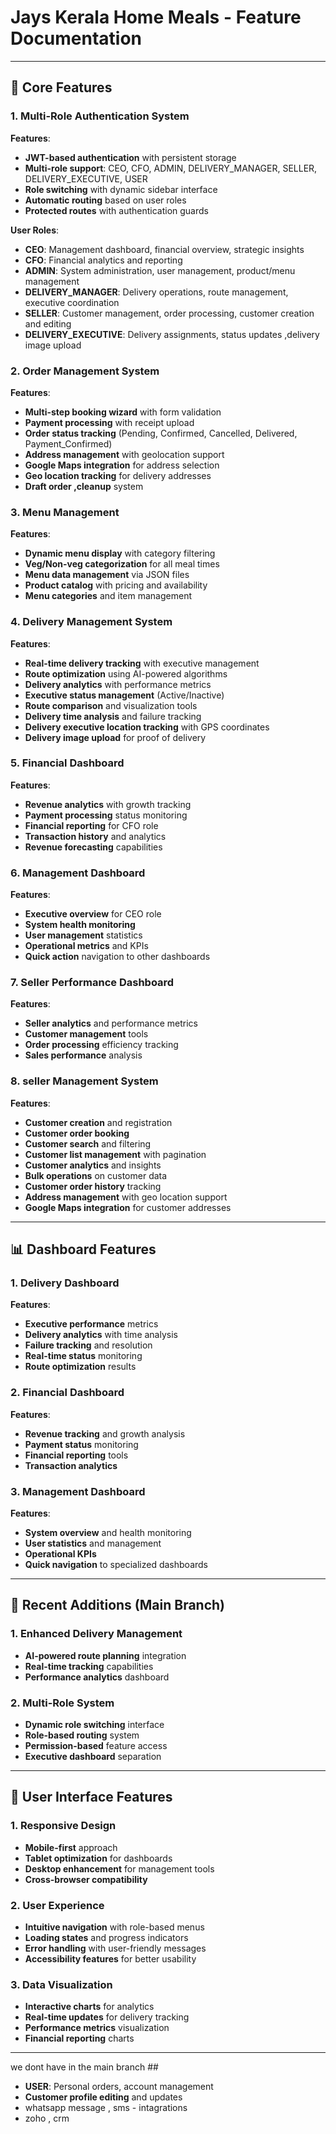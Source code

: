 # Jays Kerala Home Meals - Feature Documentation


---

## 🎯 Core Features

### 1. Multi-Role Authentication System
**Features**:
- **JWT-based authentication** with persistent storage
- **Multi-role support**: CEO, CFO, ADMIN, DELIVERY_MANAGER, SELLER, DELIVERY_EXECUTIVE, USER
- **Role switching** with dynamic sidebar interface
- **Automatic routing** based on user roles
- **Protected routes** with authentication guards

**User Roles**:
- **CEO**: Management dashboard, financial overview, strategic insights
- **CFO**: Financial analytics and reporting
- **ADMIN**: System administration, user management, product/menu management
- **DELIVERY_MANAGER**: Delivery operations, route management, executive coordination
- **SELLER**: Customer management, order processing, customer creation and editing
- **DELIVERY_EXECUTIVE**: Delivery assignments, status updates ,delivery image upload 


### 2. Order Management System
**Features**:
- **Multi-step booking wizard** with form validation
- **Payment processing** with receipt upload
- **Order status tracking** (Pending, Confirmed, Cancelled, Delivered, Payment_Confirmed)
- **Address management** with geolocation support
- **Google Maps integration** for address selection
- **Geo location tracking** for delivery addresses
- **Draft order ,cleanup** system

### 3. Menu Management
**Features**:
- **Dynamic menu display** with category filtering
- **Veg/Non-veg categorization** for all meal times
- **Menu data management** via JSON files
- **Product catalog** with pricing and availability
- **Menu categories** and item management

### 4. Delivery Management System
**Features**:
- **Real-time delivery tracking** with executive management
- **Route optimization** using AI-powered algorithms
- **Delivery analytics** with performance metrics
- **Executive status management** (Active/Inactive)
- **Route comparison** and visualization tools
- **Delivery time analysis** and failure tracking
- **Delivery executive location tracking** with GPS coordinates
- **Delivery image upload** for proof of delivery

### 5. Financial Dashboard
**Features**:
- **Revenue analytics** with growth tracking
- **Payment processing** status monitoring
- **Financial reporting** for CFO role
- **Transaction history** and analytics
- **Revenue forecasting** capabilities

### 6. Management Dashboard
**Features**:
- **Executive overview** for CEO role
- **System health monitoring**
- **User management** statistics
- **Operational metrics** and KPIs
- **Quick action** navigation to other dashboards

### 7. Seller Performance Dashboard
**Features**:
- **Seller analytics** and performance metrics
- **Customer management** tools
- **Order processing** efficiency tracking
- **Sales performance** analysis

### 8. seller Management System
**Features**:
- **Customer creation** and registration
- **Customer order booking** 
- **Customer search** and filtering
- **Customer list management** with pagination
- **Customer analytics** and insights
- **Bulk operations** on customer data
- **Customer order history** tracking
- **Address management** with geo location support
- **Google Maps integration** for customer addresses

---

## 📊 Dashboard Features

### 1. Delivery Dashboard
**Features**:
- **Executive performance** metrics
- **Delivery analytics** with time analysis
- **Failure tracking** and resolution
- **Real-time status** monitoring
- **Route optimization** results

### 2. Financial Dashboard
**Features**:
- **Revenue tracking** and growth analysis
- **Payment status** monitoring
- **Financial reporting** tools
- **Transaction analytics**

### 3. Management Dashboard
**Features**:
- **System overview** and health monitoring
- **User statistics** and management
- **Operational KPIs**
- **Quick navigation** to specialized dashboards

---

## 🚀 Recent Additions (Main Branch)

### 1. Enhanced Delivery Management
- **AI-powered route planning** integration
- **Real-time tracking** capabilities
- **Performance analytics** dashboard

### 2. Multi-Role System
- **Dynamic role switching** interface
- **Role-based routing** system
- **Permission-based** feature access
- **Executive dashboard** separation

---

## 📱 User Interface Features

### 1. Responsive Design
- **Mobile-first** approach
- **Tablet optimization** for dashboards
- **Desktop enhancement** for management tools
- **Cross-browser compatibility**

### 2. User Experience
- **Intuitive navigation** with role-based menus
- **Loading states** and progress indicators
- **Error handling** with user-friendly messages
- **Accessibility features** for better usability

### 3. Data Visualization
- **Interactive charts** for analytics
- **Real-time updates** for delivery tracking
- **Performance metrics** visualization
- **Financial reporting** charts

---



we dont have in the main branch ##

- **USER**: Personal orders, account management
- **Customer profile editing** and updates
- whatsapp message , sms - intagrations
- zoho , crm 